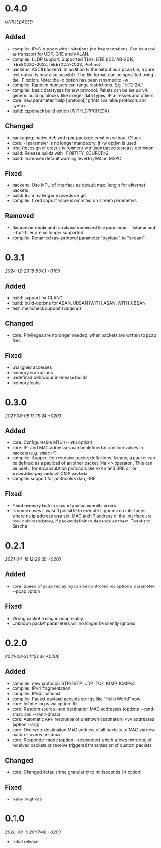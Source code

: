# 0.4.0
_UNRELEASED_

## Added
- compiler: IPv6 support with limitations (no fragmentation). Can be used as transport for UDP, GRE and VXLAN.
- compiler: LLDP support. Supported TLVs: IEEE 802.1AB-2016, IEEE802.1Q-2022, IEEE802.3-2023, Profinet
- backend: ASCII backend. In addition to the output as a pcap file, a pure text output is now also possible. The file format can be specified using the -F option. Note: the -o option has been renamed to -w
- compiler: Random numbers can range restrictions. E.g. '*[12-24]'
- compiler: basic datatypes for raw protocol. Pakets can be set up via generic building blocks, like integer data types, IP adresses and others.
- core: new parameter 'help [protocol]' prints available protocols and syntax.
- build: cppcheck build option (WITH_CPPCHECK)

## Changed
- packaging: native deb and rpm-package creation without CPack.
- core: -i parameter is no longer mandatory, if -w option is used
- test: Redesign of ctest environment with json based testcase definition
- build: Release builds with _FORTIFY_SOURCE=2
- build: Increased default warning level to /W4 on MSVC

## Fixed
- backend: Use MTU of interface as default max. length for ethernet packets
- build: Build no longer depends on git
- compiler: fixed oops if value is ommited on stream parameters

## Removed
- Responder mode and its related command line parameter --listener and --bpf-filter are no longer supported
- compiler: Renamed raw-protocol parameter "payload" to "stream".


# 0.3.1
_2024-12-29 18:53:01 +0100_

## Added
- build: support for CLANG
- build: build-options for ASAN, UBSAN (WITH_ASAN, WITH_UBSAN)
- test: memcheck support (valgrind)

## Changed
- core: Privileges are no longer needed, when packets are written to pcap files.

## Fixed
- unaligned accesses
- memory corruptions
- undefined behaviour in release builds
- memory leaks


# 0.3.0
_2021-08-08 13:19:24 +0200_

## Added
- core: Configureable MTU (--mtu option)
- core: IP- and MAC addresses can be defined as random values in packets (e.g. smac=*)
- compiler: Support for recursive packet definitions. Means, a packet can be defined as a payload of an other packet (via <> operator). This can be useful for encapsulation protocols like vxlan and GRE or for embedded payloads of ICMP packets.
- compiler:support for protocols vxlan, GRE

## Fixed
- Fixed memory leak in case of packet compile errors
- In some cases it wasn't possible to execute tcppump on interfaces where no ip address was set. MAC and IP address of the interface are now only mandatory, if packet definition depends on them. Thanks to Sascha


# 0.2.1
_2021-04-18 12:29:30 +0200_

## Added
- core: Speed of pcap replaying can be controlled via optional parameter --pcap option

## Fixed
- Wrong packet timing in pcap replay.
- Unknown packet parameters will no longer be silently ignored


# 0.2.0
_2021-03-31 11:51:48 +0200_

## Added
- compiler: new protocols STP/RSTP, UDP, TCP, IGMP, ICMPv4
- compiler: IPv4 fragmentation
- compiler: IPv4 multicast
- compiler: Packet payload accepts strings like "Hello World" now
- core: Infinite loops via option -l0
- core: Random source- and destination MAC addresses (options --rand-smac and --rand-dmac)
- core: Automatic ARP resolution of unknown destination IPv4 addresses (option --arp)
- core: Overwrite destination MAC address of all packets to MAC via new option --overwrite-dmac
- core: Responder mode (option --responder) which allows mirroring of received packets or receive triggered transmission of custom packets

## Changed
- core: Changed default time granularity to milliseconds (-t option)

## Fixed
- many bugfixes


# 0.1.0
_2020-09-11 20:17:42 +0200_

- Initial release
